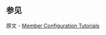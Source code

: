 ## 参见

原文 - [Member Configuration Tutorials]( https://docs.mongodb.com/manual/administration/replica-set-member-configuration/ )

